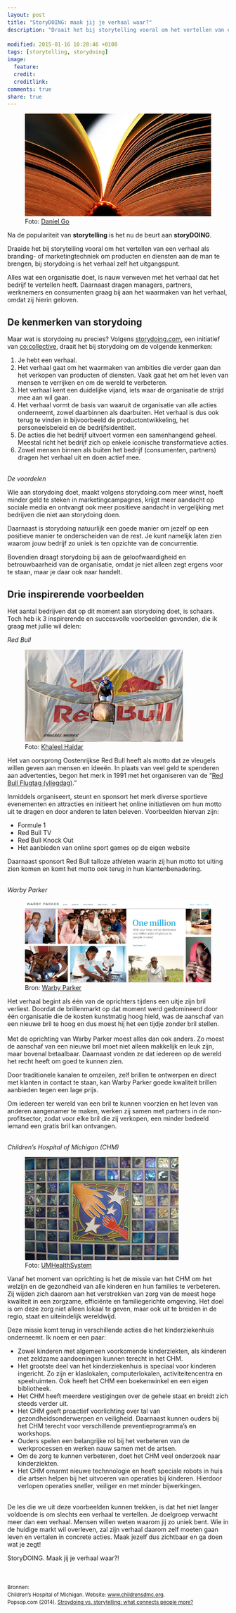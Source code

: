 ```yaml
---
layout: post
title: "StoryDOING: maak jij je verhaal waar?"
description: "Draait het bij storytelling vooral om het vertellen van een verhaal als branding- of marketingtechniek om producten en diensten aan de man te brengen, bij storydoing is het verhaal zelf het uitgangspunt." 

modified: 2015-01-16 10:28:46 +0100
tags: [storytelling, storydoing]
image:
  feature: 
  credit: 
  creditlink: 
comments: true
share: true
---
```

<figure>
<img src="/images/boek.jpg" alt="Foto van een opengeslagen boek">
<figcaption>Foto: <a href="http://bit.ly/1IGVE6a">Daniel Go</a></figcaption>
</figure>

Na de populariteit van <strong>storytelling</strong> is het nu de beurt aan <strong>storyDOING</strong>. 

Draaide het bij storytelling vooral om het vertellen van een verhaal als branding- of marketingtechniek om producten en diensten aan de man te brengen, bij storydoing is het verhaal zelf het uitgangspunt. 

Alles wat een organisatie doet, is nauw verweven met het verhaal dat het bedrijf te vertellen heeft. Daarnaast dragen managers, partners, werknemers en consumenten graag bij aan het waarmaken van het verhaal, omdat zij hierin geloven.

<h2>De kenmerken van storydoing</h2> 
Maar wat is storydoing nu precies? Volgens <a
href="http://storydoing.com/welcome">storydoing.com</a>, een
initiatief van <a href="http://www.cocollective.com/">co:collective</a>, draait het bij storydoing om de volgende kenmerken:<br>
<ol>
<li>Je hebt een verhaal.</li>
<li>Het verhaal gaat om het waarmaken van ambities die verder gaan dan het verkopen van producten of diensten. Vaak gaat het om het leven van mensen te verrijken en om de wereld te verbeteren.</li>
<li>Het verhaal kent een duidelijke vijand, iets waar de organisatie de strijd mee aan wil gaan.</li>
<li>Het verhaal vormt de basis van waaruit de organisatie van alle acties onderneemt, zowel daarbinnen als daarbuiten. Het verhaal is dus ook terug te vinden in bijvoorbeeld de productontwikkeling, het personeelsbeleid en de bedrijfsidentiteit.</li>
<li>De acties die het bedrijf uitvoert vormen een samenhangend geheel. Meestal richt het bedrijf zich op enkele iconische transformatieve acties.</li> 
<li>Zowel mensen binnen als buiten het bedrijf (consumenten, partners)
dragen het verhaal uit en doen actief mee.</li>
</ol>

<br>
<em>De voordelen</em><br>

Wie aan storydoing doet, maakt volgens storydoing.com meer winst,
hoeft minder geld te steken in marketingcampagnes, krijgt meer
aandacht op sociale media en ontvangt ook meer positieve aandacht in
vergelijking met bedrijven die niet aan storydoing doen.

Daarnaast is storydoing natuurlijk een goede manier om jezelf op een
positieve manier te onderscheiden van de rest. Je kunt namelijk laten
zien waarom jouw bedrijf zo uniek is ten opzichte van de concurrentie.

Bovendien draagt storydoing bij aan de geloofwaardigheid en betrouwbaarheid van de organisatie, omdat je niet alleen zegt ergens voor te staan, maar je daar ook naar handelt.


<h2>Drie inspirerende voorbeelden</h2>
Het aantal bedrijven dat op dit moment aan storydoing doet, is schaars. Toch heb ik 3 inspirerende en succesvolle voorbeelden gevonden, die ik graag met jullie wil delen:<br>

<em>Red Bull</em>

<figure class="floatright">
<img src="/images/flugtag-redbull.jpg" alt="Foto van een Flugtag in Koeweit">
<figcaption>Foto: <a href="http://bit.ly/1IGXNyU">Khaleel Haidar</a></figcaption>
</figure>

Het van oorsprong Oostenrijkse Red Bull heeft als motto dat ze
vleugels willen geven aan mensen en ideeën. In plaats van veel geld te
spenderen aan advertenties, begon het merk in 1991 met het organiseren
van de “<a href="https://en.wikipedia.org/wiki/Red_Bull_Flugtag">Red
Bull Flugtag (vliegdag)</a>.” <br>

Inmiddels organiseert, steunt en sponsort het merk diverse sportieve evenementen en attracties en initieert het online initiatieven om hun motto uit te dragen en door anderen te laten beleven. Voorbeelden hiervan zijn:<br> 
<ul>
<li>Formule 1</li>
<li>Red Bull TV</li>
<li>Red Bull Knock Out</li>
<li>Het aanbieden van online sport games op de eigen website</li>
</ul>

Daarnaast sponsort Red Bull talloze athleten waarin zij hun motto tot
uiting zien komen en komt het motto ook terug in hun
klantenbenadering.

<br>
<em>Warby Parker</em>

<figure>
<img src="/images/warbyparker.jpg" alt="Warby Parker geeft gratis
brillen aan minder bedeelden.">
<figcaption>Bron: <a href="https://www.warbyparker.com/">Warby Parker</a></figcaption>
</figure>

Het verhaal begint als één van de oprichters tijdens een uitje
zijn bril verliest. Doordat de brillenmarkt op dat moment werd
gedomineerd door één organisatie die de kosten kunstmatig hoog hield, was de aanschaf van een nieuwe bril te hoog en dus moest hij het een tijdje zonder bril stellen.<br> 
<br>
Met de oprichting van Warby Parker moest alles dan ook anders. Zo moest
de aanschaf van
een nieuwe bril moet niet alleen makkelijk en leuk zijn, maar bovenal
betaalbaar. Daarnaast vonden ze dat iedereen op de wereld het recht heeft om goed
te kunnen zien.

Door traditionele kanalen te omzeilen, zelf brillen te ontwerpen en
direct met klanten in contact te staan, kan Warby Parker goede
kwaliteit brillen aanbieden tegen een lage prijs.

Om iedereen ter wereld van een bril te kunnen voorzien en het leven van anderen aangenamer te maken, werken zij samen met partners in de non-profitsector, zodat voor elke bril die zij verkopen, een minder bedeeld iemand een gratis bril kan ontvangen. 

<br>
<em>Children’s Hospital of Michigan (CHM)</em>

<figure class="floatright">
<img src="/images/chm.jpg" alt="De tegemoetkomende handen op de tegel staan symbool voor de
patiënt- enfamiliegerichte omgeving van het CHM">
<figcaption>Foto: <a href="http://bit.ly/1u8Cgft">UMHealthSystem</a></figcaption>
</figure>
Vanaf het moment van oprichting is het de missie van het CHM om het welzijn en de gezondheid van alle kinderen en hun families te verbeteren. Zij wijden zich daarom aan het verstrekken van zorg van de meest hoge kwaliteit in een zorgzame, efficiënte en familiegerichte omgeving. Het doel is om deze zorg niet alleen lokaal te geven, maar ook uit te breiden in de regio, staat en uiteindelijk wereldwijd.<br> 

Deze missie komt terug in verschillende acties die het
kinderziekenhuis onderneemt. Ik noem er een paar:<br>
<ul>
<li>Zowel kinderen met algemeen voorkomende kinderziekten, als kinderen met zeldzame aandoeningen kunnen terecht in het CHM.</li>
<li>Het grootste deel van het kinderziekenhuis is speciaal voor kinderen ingericht. Zo zijn er klaslokalen, computerlokalen, activiteitencentra en speelruimten. Ook heeft het CHM een boekenwinkel en een eigen bibliotheek.</li>
<li>Het CHM heeft meerdere vestigingen over de gehele staat en breidt zich steeds verder uit.</li>
<li>Het CHM geeft proactief voorlichting over tal van gezondheidsonderwerpen en veiligheid. Daarnaast kunnen ouders bij het CHM terecht voor verschillende preventieprogramma’s en workshops. </li>
<li>Ouders spelen een belangrijke rol bij het verbeteren van de werkprocessen en werken nauw samen met de artsen. </li>
<li>Om de zorg te kunnen verbeteren, doet het CHM veel onderzoek naar kinderziekten.</li>
<li>Het CHM omarmt nieuwe technnologie en heeft speciale robots in huis die artsen helpen bij het uitvoeren van operaties bij kinderen. Hierdoor verlopen operaties sneller, veiliger en met minder bijwerkingen.</li> 
</ul>

<br>
De les die we uit deze voorbeelden kunnen trekken, is dat het niet langer voldoende is om slechts een verhaal te vertellen. Je doelgroep verwacht meer dan een verhaal. Mensen willen weten waarom jij zo uniek bent. Wie in de huidige markt wil overleven, zal zijn verhaal daarom zelf moeten gaan leven en vertalen in concrete acties. Maak jezelf dus zichtbaar en ga doen wat je zegt! 

StoryDOING. Maak jij je verhaal waar?!

<br><br>
<small>Bronnen:<br>
Children’s Hospital of Michigan. Website: <a href="http://www.childrensdmc.org/">www.childrensdmc.org</a>.<br> 
Popsop.com (2014). <a
href="http://popsop.com/2014/07/storydoing-vs-storytelling-what-connects-people-more/">Stroydoing
vs. storytelling: what connects people more?</a>
</small>
